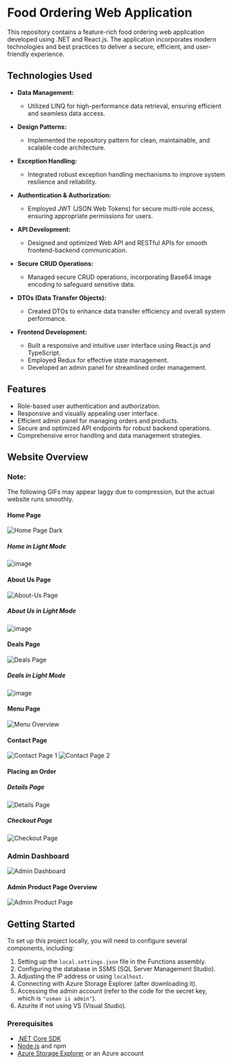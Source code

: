 # Food Ordering Web Application

This repository contains a feature-rich food ordering web application developed using .NET and React.js. The application incorporates modern technologies and best practices to deliver a secure, efficient, and user-friendly experience.

## Technologies Used

- **Data Management:**
  - Utilized LINQ for high-performance data retrieval, ensuring efficient and seamless data access.

- **Design Patterns:**
  - Implemented the repository pattern for clean, maintainable, and scalable code architecture.

- **Exception Handling:**
  - Integrated robust exception handling mechanisms to improve system resilience and reliability.

- **Authentication & Authorization:**
  - Employed JWT (JSON Web Tokens) for secure multi-role access, ensuring appropriate permissions for users.

- **API Development:**
  - Designed and optimized Web API and RESTful APIs for smooth frontend-backend communication.

- **Secure CRUD Operations:**
  - Managed secure CRUD operations, incorporating Base64 image encoding to safeguard sensitive data.

- **DTOs (Data Transfer Objects):**
  - Created DTOs to enhance data transfer efficiency and overall system performance.

- **Frontend Development:**
  - Built a responsive and intuitive user interface using React.js and TypeScript.
  - Employed Redux for effective state management.
  - Developed an admin panel for streamlined order management.

## Features

- Role-based user authentication and authorization.
- Responsive and visually appealing user interface.
- Efficient admin panel for managing orders and products.
- Secure and optimized API endpoints for robust backend operations.
- Comprehensive error handling and data management strategies.

## Website Overview

### Note:
The following GIFs may appear laggy due to compression, but the actual website runs smoothly.

#### Home Page
![Home Page Dark](https://github.com/user-attachments/assets/9e76ab73-1d3d-47b9-aafc-55e3a0a47b86)

##### Home in Light Mode
![image](https://github.com/user-attachments/assets/bb18c1a2-4fb3-4e63-98f2-3cf98e6b8828)

#### About Us Page
![About-Us Page](https://github.com/user-attachments/assets/16c7a773-1bd2-4b91-8650-03fab287abdd)

##### About Us in Light Mode
![image](https://github.com/user-attachments/assets/12d76012-908c-4181-8209-9a14c10fb046)

#### Deals Page
![Deals Page](https://github.com/user-attachments/assets/779d2c89-0a85-4343-a921-6193545a8586)

##### Deals in Light Mode
![image](https://github.com/user-attachments/assets/553f8ef4-7407-4db9-b643-06f52b53152a)

#### Menu Page
![Menu Overview](https://github.com/user-attachments/assets/a465f53e-f96f-417f-860a-67594fb224f3)

#### Contact Page
![Contact Page 1](https://github.com/user-attachments/assets/cf036963-5a90-4ee0-a3df-3bb5104e8915)
![Contact Page 2](https://github.com/user-attachments/assets/9585fc70-b5db-4ed6-88d2-aa2998c7ef89)

#### Placing an Order
##### Details Page
![Details Page](https://github.com/user-attachments/assets/a7a419b8-6e37-44d7-9b08-1d1901b3d8d4)

##### Checkout Page
![Checkout Page](https://github.com/user-attachments/assets/f4a9862a-88b6-40fe-b234-8441d7d02427)

### Admin Dashboard
![Admin Dashboard](https://github.com/user-attachments/assets/bc732c1b-3a80-4080-ae23-95a2ee31f1af)

#### Admin Product Page Overview
![Admin Product Page](https://github.com/user-attachments/assets/732aa731-24e2-416c-94cf-83a19be21da1)

## Getting Started

To set up this project locally, you will need to configure several components, including:

1. Setting up the `local.settings.json` file in the Functions assembly.
2. Configuring the database in SSMS (SQL Server Management Studio).
3. Adjusting the IP address or using `localhost`.
4. Connecting with Azure Storage Explorer (after downloading it).
5. Accessing the admin account (refer to the code for the secret key, which is `"usman is admin"`).
6. Azurite if not using VS (Visual Studio).

### Prerequisites

- [.NET Core SDK](https://dotnet.microsoft.com/download)
- [Node.js](https://nodejs.org/) and npm
- [Azure Storage Explorer](https://azure.microsoft.com/en-us/features/storage-explorer/) or an Azure account
